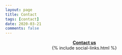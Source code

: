 ```yaml
---
layout: page
title: Contact
tags: [contact]
date: 2020-03-21
comments: false
---
```


<center><a href="http://neobrutal.com"><b>Contact us</b></a></center>
<center>{% include social-links.html %}</center>
